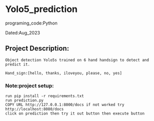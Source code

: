 # Yolo5_prediction
programing_code:Python

Dated:Aug_2023


## Project Description:
```
Object detection Yolo5s trained on 6 hand handsign to detect and predict it. 

Hand_sign:[hello, thanks, iloveyou, please, no, yes]
```
### Note:project setup:
```
run pip install -r requirements.txt
run prediction.py
COPY URL http://127.0.0.1:8000/docs if not worked try http://localhost:8080/docs
click on prediction then try it out button then execute button
```